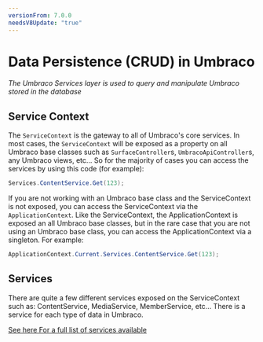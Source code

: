 ```yaml
---
versionFrom: 7.0.0
needsV8Update: "true"
---
```


# Data Persistence (CRUD) in Umbraco

_The Umbraco Services layer is used to query and manipulate Umbraco stored in the database_

## Service Context

The `ServiceContext` is the gateway to all of Umbraco's core services. In most cases, the `ServiceContext` will be 
exposed as a property on all Umbraco base classes such as `SurfaceController`s, `UmbracoApiController`s, any Umbraco views, etc...
So for the majority of cases you can access the services by using this code (for example):

```csharp
Services.ContentService.Get(123);
```
	
If you are not working with an Umbraco base class and the ServiceContext is not exposed, you can access the ServiceContext via the 
`ApplicationContext`. Like the ServiceContext, the ApplicationContext is exposed an all Umbraco base classes, but in the rare case
that you are not using an Umbraco base class, you can access the ApplicationContext via a singleton. For example:

```csharp
ApplicationContext.Current.Services.ContentService.Get(123);
```
	
## Services

There are quite a few different services exposed on the ServiceContext such as: ContentService, MediaService, MemberService, etc... 
There is a service for each type of data in Umbraco.

[See here For a full list of services available](../../Reference/Management/Services/)  
